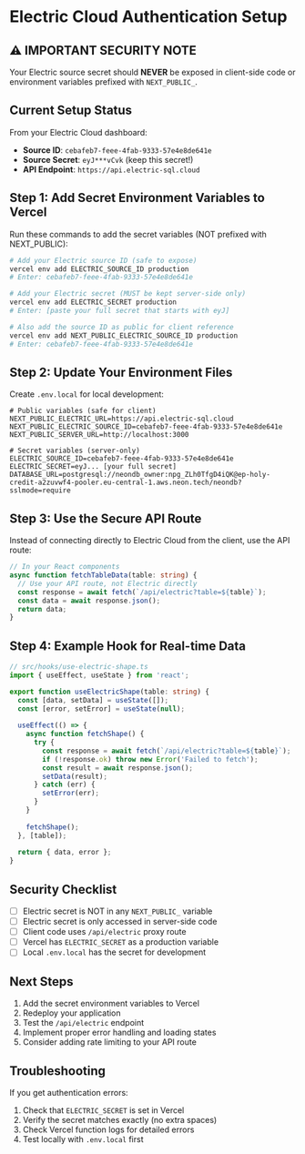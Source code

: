 # Electric Cloud Authentication Setup

## ⚠️ IMPORTANT SECURITY NOTE

Your Electric source secret should **NEVER** be exposed in client-side code or environment variables prefixed with `NEXT_PUBLIC_`.

## Current Setup Status

From your Electric Cloud dashboard:
- **Source ID**: `cebafeb7-feee-4fab-9333-57e4e8de641e` 
- **Source Secret**: `eyJ***vCvk` (keep this secret!)
- **API Endpoint**: `https://api.electric-sql.cloud`

## Step 1: Add Secret Environment Variables to Vercel

Run these commands to add the secret variables (NOT prefixed with NEXT_PUBLIC):

```bash
# Add your Electric source ID (safe to expose)
vercel env add ELECTRIC_SOURCE_ID production
# Enter: cebafeb7-feee-4fab-9333-57e4e8de641e

# Add your Electric secret (MUST be kept server-side only)
vercel env add ELECTRIC_SECRET production
# Enter: [paste your full secret that starts with eyJ]

# Also add the source ID as public for client reference
vercel env add NEXT_PUBLIC_ELECTRIC_SOURCE_ID production
# Enter: cebafeb7-feee-4fab-9333-57e4e8de641e
```

## Step 2: Update Your Environment Files

Create `.env.local` for local development:

```env
# Public variables (safe for client)
NEXT_PUBLIC_ELECTRIC_URL=https://api.electric-sql.cloud
NEXT_PUBLIC_ELECTRIC_SOURCE_ID=cebafeb7-feee-4fab-9333-57e4e8de641e
NEXT_PUBLIC_SERVER_URL=http://localhost:3000

# Secret variables (server-only)
ELECTRIC_SOURCE_ID=cebafeb7-feee-4fab-9333-57e4e8de641e
ELECTRIC_SECRET=eyJ... [your full secret]
DATABASE_URL=postgresql://neondb_owner:npg_ZLh0TfgD4iQK@ep-holy-credit-a2zuvwf4-pooler.eu-central-1.aws.neon.tech/neondb?sslmode=require
```

## Step 3: Use the Secure API Route

Instead of connecting directly to Electric Cloud from the client, use the API route:

```typescript
// In your React components
async function fetchTableData(table: string) {
  // Use your API route, not Electric directly
  const response = await fetch(`/api/electric?table=${table}`);
  const data = await response.json();
  return data;
}
```

## Step 4: Example Hook for Real-time Data

```typescript
// src/hooks/use-electric-shape.ts
import { useEffect, useState } from 'react';

export function useElectricShape(table: string) {
  const [data, setData] = useState([]);
  const [error, setError] = useState(null);
  
  useEffect(() => {
    async function fetchShape() {
      try {
        const response = await fetch(`/api/electric?table=${table}`);
        if (!response.ok) throw new Error('Failed to fetch');
        const result = await response.json();
        setData(result);
      } catch (err) {
        setError(err);
      }
    }
    
    fetchShape();
  }, [table]);
  
  return { data, error };
}
```

## Security Checklist

- [ ] Electric secret is NOT in any `NEXT_PUBLIC_` variable
- [ ] Electric secret is only accessed in server-side code
- [ ] Client code uses `/api/electric` proxy route
- [ ] Vercel has `ELECTRIC_SECRET` as a production variable
- [ ] Local `.env.local` has the secret for development

## Next Steps

1. Add the secret environment variables to Vercel
2. Redeploy your application
3. Test the `/api/electric` endpoint
4. Implement proper error handling and loading states
5. Consider adding rate limiting to your API route

## Troubleshooting

If you get authentication errors:
1. Check that `ELECTRIC_SECRET` is set in Vercel
2. Verify the secret matches exactly (no extra spaces)
3. Check Vercel function logs for detailed errors
4. Test locally with `.env.local` first
